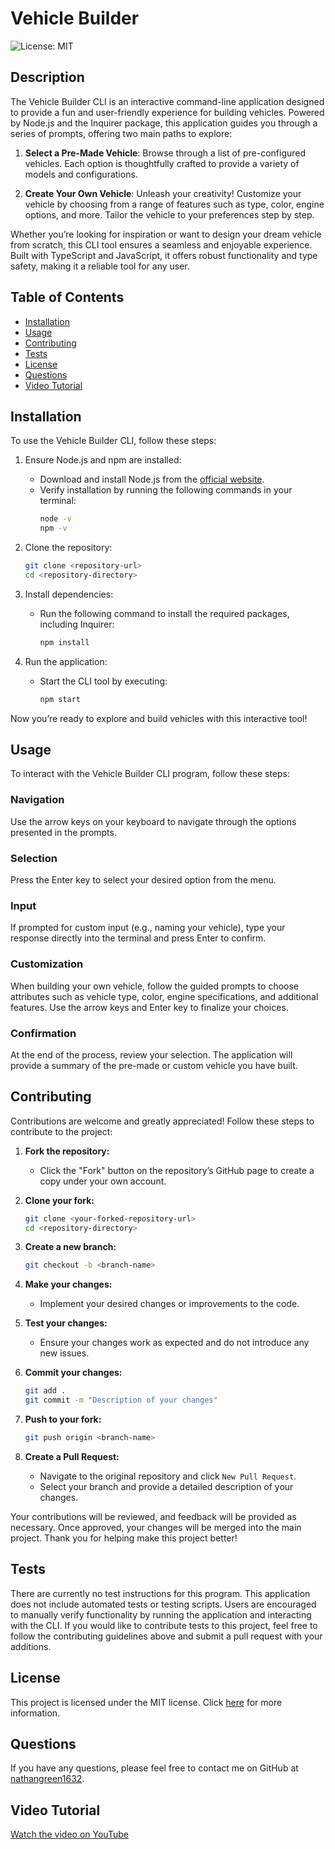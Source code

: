 # Vehicle Builder
![License: MIT](https://img.shields.io/badge/License-MIT-yellow.svg)

## Description

The Vehicle Builder CLI is an interactive command-line application designed to provide a fun and user-friendly experience for building vehicles. Powered by Node.js and the Inquirer package, this application guides you through a series of prompts, offering two main paths to explore:

1. **Select a Pre-Made Vehicle**: Browse through a list of pre-configured vehicles. Each option is thoughtfully crafted to provide a variety of models and configurations.

2. **Create Your Own Vehicle**: Unleash your creativity! Customize your vehicle by choosing from a range of features such as type, color, engine options, and more. Tailor the vehicle to your preferences step by step.

Whether you’re looking for inspiration or want to design your dream vehicle from scratch, this CLI tool ensures a seamless and enjoyable experience. Built with TypeScript and JavaScript, it offers robust functionality and type safety, making it a reliable tool for any user.

## Table of Contents
- [Installation](#installation)
- [Usage](#usage)
- [Contributing](#contributing)
- [Tests](#tests)
- [License](#license)
- [Questions](#questions)
- [Video Tutorial](#video-tutorial)

## Installation

To use the Vehicle Builder CLI, follow these steps:

1. Ensure Node.js and npm are installed:
    - Download and install Node.js from the [official website](https://nodejs.org/).
    - Verify installation by running the following commands in your terminal:
      ```bash
      node -v
      npm -v
      ```

2. Clone the repository:
   ```bash
   git clone <repository-url>
   cd <repository-directory>
   ```

3. Install dependencies:
    - Run the following command to install the required packages, including Inquirer:
      ```bash
      npm install
      ```

4. Run the application:
    - Start the CLI tool by executing:
      ```bash
      npm start
      ```

Now you’re ready to explore and build vehicles with this interactive tool!

## Usage

To interact with the Vehicle Builder CLI program, follow these steps:

### Navigation
Use the arrow keys on your keyboard to navigate through the options presented in the prompts.

### Selection
Press the Enter key to select your desired option from the menu.

### Input
If prompted for custom input (e.g., naming your vehicle), type your response directly into the terminal and press Enter to confirm.

### Customization
When building your own vehicle, follow the guided prompts to choose attributes such as vehicle type, color, engine specifications, and additional features. Use the arrow keys and Enter key to finalize your choices.

### Confirmation
At the end of the process, review your selection. The application will provide a summary of the pre-made or custom vehicle you have built.

## Contributing

Contributions are welcome and greatly appreciated! Follow these steps to contribute to the project:

1. **Fork the repository:**
    - Click the "Fork" button on the repository’s GitHub page to create a copy under your own account.

2. **Clone your fork:**
   ```bash
   git clone <your-forked-repository-url>
   cd <repository-directory>
   ```

3. **Create a new branch:**
   ```bash
   git checkout -b <branch-name>
   ```

4. **Make your changes:**
    - Implement your desired changes or improvements to the code.

5. **Test your changes:**
    - Ensure your changes work as expected and do not introduce any new issues.

6. **Commit your changes:**
   ```bash
   git add .
   git commit -m "Description of your changes"
   ```

7. **Push to your fork:**
   ```bash
   git push origin <branch-name>
   ```

8. **Create a Pull Request:**
    - Navigate to the original repository and click `New Pull Request`.
    - Select your branch and provide a detailed description of your changes.

Your contributions will be reviewed, and feedback will be provided as necessary. Once approved, your changes will be merged into the main project. Thank you for helping make this project better!

## Tests

There are currently no test instructions for this program. This application does not include automated tests or testing scripts. Users are encouraged to manually verify functionality by running the application and interacting with the CLI. If you would like to contribute tests to this project, feel free to follow the contributing guidelines above and submit a pull request with your additions.

## License

This project is licensed under the MIT license. Click [here](https://opensource.org/licenses/MIT) for more information.

## Questions

If you have any questions, please feel free to contact me on GitHub at [nathangreen1632](https://github.com/nathangreen1632).

## Video Tutorial
[Watch the video on YouTube](https://youtu.be/6qlrd8L_s4k)